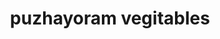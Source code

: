 ---
title: "puzhayoram vegitables"
url: /thiruvananthapuram/puzhayoram-vegitables/
shop: Gemüse & Obst
---